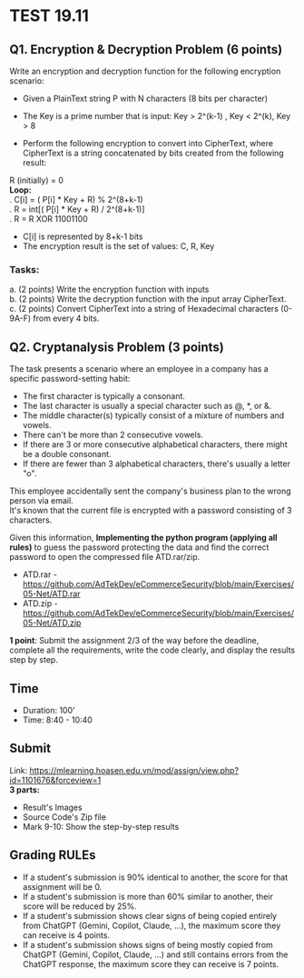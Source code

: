 
# TEST 19.11

## Q1. Encryption & Decryption Problem (6 points)

Write an encryption and decryption function for the following encryption scenario:

- Given a PlainText string P with N characters (8 bits per character)
- The Key is a prime number that is input: Key > 2^(k-1) , Key < 2^(k), Key > 8

- Perform the following encryption to convert into CipherText, where CipherText is a string concatenated by bits created from the following result:

R (initially) = 0  
**Loop:**   
. C[i] = ( P[i] * Key  + R) % 2^(8+k-1)    
. R = int[( P[i] * Key  + R) / 2^(8+k-1)]   
. R = R XOR 11001100

- C[i] is represented by 8+k-1 bits   
- The encryption result is the set of values: C, R, Key

### Tasks:
a. (2 points) Write the encryption function with inputs   
b. (2 points) Write the decryption function with the input array CipherText.  
c. (2 points) Convert CipherText into a string of Hexadecimal characters (0-9A-F) from every 4 bits.  


## Q2. Cryptanalysis Problem (3 points)

The task presents a scenario where an employee in a company has a specific password-setting habit:  

- The first character is typically a consonant.
- The last character is usually a special character such as @, *, or &.
- The middle character(s) typically consist of a mixture of numbers and vowels.
- There can't be more than 2 consecutive vowels.
- If there are 3 or more consecutive alphabetical characters, there might be a double consonant.
- If there are fewer than 3 alphabetical characters, there's usually a letter "o".

This employee accidentally sent the company's business plan to the wrong person via email.   
It's known that the current file is encrypted with a password consisting of 3 characters.  

Given this information, **Implementing the python program (applying all rules)** to guess the password protecting the data and find the correct password to open the compressed file ATD.rar/zip.  
- ATD.rar - https://github.com/AdTekDev/eCommerceSecurity/blob/main/Exercises/05-Net/ATD.rar
- ATD.zip - https://github.com/AdTekDev/eCommerceSecurity/blob/main/Exercises/05-Net/ATD.zip
   
   
**1 point**: Submit the assignment 2/3 of the way before the deadline, complete all the requirements, write the code clearly, and display the results step by step.
  
## Time
- Duration: 100'
- Time: 8:40 - 10:40 

## Submit  
Link: https://mlearning.hoasen.edu.vn/mod/assign/view.php?id=1101676&forceview=1    
**3 parts:**
- Result's Images
- Source Code's Zip file
- Mark 9-10: Show the step-by-step results

## Grading RULEs
- If a student's submission is 90% identical to another, the score for that assignment will be 0.
- If a student's submission is more than 60% similar to another, their score will be reduced by 25%.
- If a student's submission shows clear signs of being copied entirely from ChatGPT (Gemini, Copilot, Claude, ...), the maximum score they can receive is 4 points.
- If a student's submission shows signs of being mostly copied from ChatGPT (Gemini, Copilot, Claude, ...) and still contains errors from the ChatGPT response, the maximum score they can receive is 7 points.
